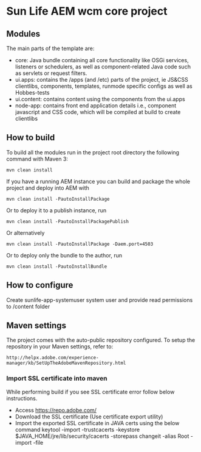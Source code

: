 # Sun Life AEM wcm core project

## Modules

The main parts of the template are:

* core: Java bundle containing all core functionality like OSGi services, listeners or schedulers, as well as component-related Java code such as servlets or request filters.
* ui.apps: contains the /apps (and /etc) parts of the project, ie JS&CSS clientlibs, components, templates, runmode specific configs as well as Hobbes-tests
* ui.content: contains content using the components from the ui.apps
* node-app: contains front end application details i.e., component javascript and CSS code, which will be compiled at build to create clientlibs

## How to build

To build all the modules run in the project root directory the following command with Maven 3:

    mvn clean install

If you have a running AEM instance you can build and package the whole project and deploy into AEM with  

    mvn clean install -PautoInstallPackage
    
Or to deploy it to a publish instance, run

    mvn clean install -PautoInstallPackagePublish
    
Or alternatively

    mvn clean install -PautoInstallPackage -Daem.port=4503

Or to deploy only the bundle to the author, run

    mvn clean install -PautoInstallBundle

## How to configure
Create sunlife-app-systemuser system user and provide read permissions to /content folder

## Maven settings

The project comes with the auto-public repository configured. To setup the repository in your Maven settings, refer to:

    http://helpx.adobe.com/experience-manager/kb/SetUpTheAdobeMavenRepository.html

### Import SSL certificate into maven

While performing build if you see SSL certificate error follow below instructions.
- Access https://repo.adobe.com/ 
- Download the SSL certificate (Use certificate export utility)
- Import the exported SSL certificate in JAVA certs using the below command
    keytool -import -trustcacerts -keystore $JAVA_HOME/jre/lib/security/cacerts -storepass changeit -alias Root -import -file <certificate path>